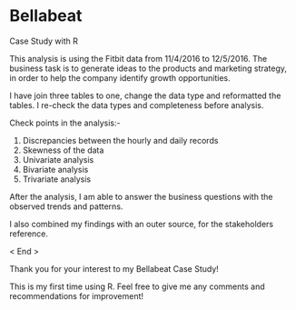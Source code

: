# Bellabeat
Case Study with R

This analysis is using the Fitbit data from 11/4/2016 to 12/5/2016.
The business task is to generate ideas to the products and marketing strategy, in order to help the company identify growth opportunities.

I have join three tables to one, change the data type and reformatted the tables.
I re-check the data types and completeness before analysis.

Check points in the analysis:-
1. Discrepancies between the hourly and daily records
2. Skewness of the data
3. Univariate analysis
4. Bivariate analysis
5. Trivariate analysis

After the analysis, I am able to answer the business questions with the observed trends and patterns.

I also combined my findings with an outer source, for the stakeholders reference.

< End >

Thank you for your interest to my Bellabeat Case Study!

This is my first time using R. Feel free to give me any comments and recommendations for improvement!
